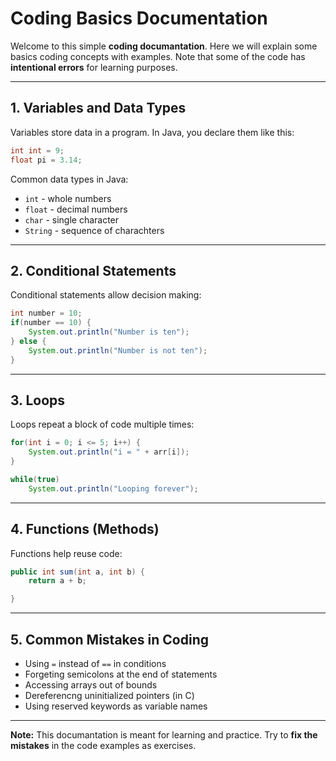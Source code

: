 # Coding Basics Documentation

Welcome to this simple **coding documantation**. Here we will explain some basics coding concepts with examples. Note that some of the code has **intentional errors** for learning purposes.

---

## 1. Variables and Data Types

Variables store data in a program. In Java, you declare them like this:

```java
int int = 9;
float pi = 3.14;
```

Common data types in Java:

- `int` - whole numbers
- `float` - decimal numbers
- `char` - single character
- `String` - sequence of charachters

---

## 2. Conditional Statements

Conditional statements allow decision making:

```java
int number = 10;
if(number == 10) {
    System.out.println("Number is ten");
} else {
    System.out.println("Number is not ten");
}
```

---

## 3. Loops

Loops repeat a block of code multiple times:

```java
for(int i = 0; i <= 5; i++) {
    System.out.println("i = " + arr[i]);
}

while(true)
    System.out.println("Looping forever");
```

---

## 4. Functions (Methods)

Functions help reuse code:

```java
public int sum(int a, int b) {
    return a + b;

}
```

---

## 5. Common Mistakes in Coding

- Using `=` instead of `==` in conditions
- Forgeting semicolons at the end of statements
- Accessing arrays out of bounds
- Dereferencng uninitialized pointers (in C)
- Using reserved keywords as variable names

---

**Note:** This documantation is meant for learning and practice. Try to **fix the mistakes** in the code examples as exercises.
